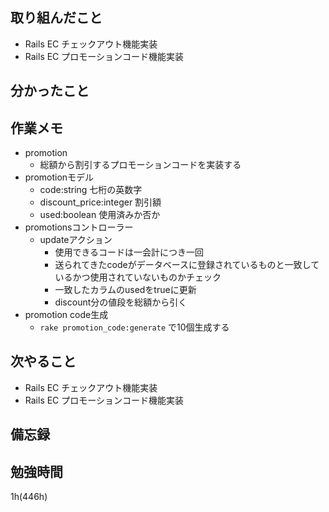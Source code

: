 ## 取り組んだこと
- Rails EC  チェックアウト機能実装
- Rails EC  プロモーションコード機能実装

## 分かったこと

## 作業メモ
- promotion
  - 総額から割引するプロモーションコードを実装する
- promotionモデル
  - code:string 七桁の英数字
  - discount_price:integer 割引額
  - used:boolean 使用済みか否か
- promotionsコントローラー
  - updateアクション
    - 使用できるコードは一会計につき一回
    -  送られてきたcodeがデータベースに登録されているものと一致しているかつ使用されていないものかチェック
    -  一致したカラムのusedをtrueに更新
    -  discount分の値段を総額から引く
 - promotion code生成
   - `rake promotion_code:generate` で10個生成する

## 次やること
- Rails EC  チェックアウト機能実装
- Rails EC  プロモーションコード機能実装

## 備忘録

## 勉強時間
1h(446h)